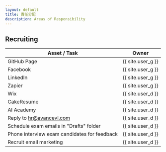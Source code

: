 ```yaml
---
layout: default
title: 責任分配
description: Areas of Responsibility
---
```


## Recruiting

| Asset / Task | Owner |
| --- | --- |
| GitHub Page | {{ site.user_g }} |
| Facebook | {{ site.user_g }} |
| LinkedIn | {{ site.user_g }} |
| Zapier | {{ site.user_g }} |
| Wix | {{ site.user_d }} |
| CakeResume | {{ site.user_d }} |
| AI Academy | {{ site.user_d }} |
| Reply to hr@avancevl.com | {{ site.user_d }} |
| Schedule exam emails in "Drafts" folder | {{ site.user_d }} |
| Phone interview exam candidates for feedback | {{ site.user_d }} |
| Recruit email marketing | {{ site.user_d }} |